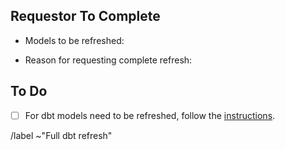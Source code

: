 ## Requestor To Complete

* Models to be refreshed:
<!-- What specific dbt models need to be reloaded? -->
<!-- You may add the dbt node selector https://docs.getdbt.com/reference/node-selection/methods -->

* Reason for requesting complete refresh:
<!-- A complete refresh comes with risk, what is the need for a complete refresh vs possible alternatives? -->
<!-- Please link any relevant MRs or Issues here -->


## To Do

* [ ] For dbt models need to be refreshed, follow the [instructions](https://internal.gitlab.com/handbook/enterprise-data/platform/infrastructure/#dbt-model-manual-refresh).

/label ~"Full dbt refresh" 
